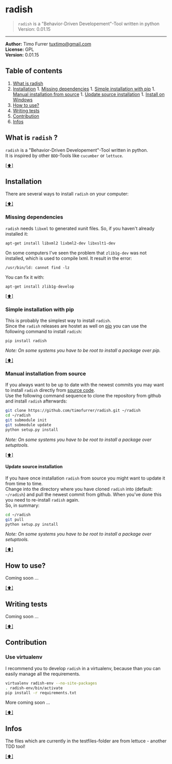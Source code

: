 # radish
> `radish` is a "Behavior-Driven Developement"-Tool written in python <br />
> Version: 0.01.15

***

**Author:** Timo Furrer <tuxtimo@gmail.com><br />
**License:** GPL<br />
**Version:** 0.01.15<br />

## <a name='TOC'></a>Table of contents

  1. [What is radish](#whatis)
  1. [Installation](#installation)
    1. [Missing dependencies](#missing_dependencies)
    1. [Simple installation with pip](#installation_pip)
    1. [Manual installation from source](#installation_source)
    1. [Update source installation](#installation_update)
    1. [Install on Windows](WINDOWS_INSTALLATION_GUIDE.md)
  1. [How to use?](#usage)
  1. [Writing tests](#write_tests)
  1. [Contribution](#contribution)
  1. [Infos](#infos)

## <a name='whatis'></a>What is `radish` ?
`radish` is a "Behavior-Driven Developement"-Tool written in python.<br />
It is inspired by other `BDD`-Tools like `cucumber` or `lettuce`.<br />

[[⬆]](#TOC)

## <a name='installation'></a>Installation
There are several ways to install `radish` on your computer:

[[⬆]](#TOC)

### <a name='missing_dependencies'></a>Missing dependencies
`radish` needs `libxml` to generated xunit files. So, if you haven't already installed it:

    apt-get install libxml2 lixbml2-dev libxslt1-dev

On some computers I've seen the problem that `zlib1g-dev` was not installed, which is used to compile lxml.
It result in the error:

    /usr/bin/ld: cannot find -lz

You can fix it with:

    apt-get install zlib1g-develop

[[⬆]](#TOC)

### <a name='installation_pip'></a>Simple installation with pip
This is probably the simplest way to install `radish`.<br />
Since the `radish` releases are hostet as well on [pip](https://pypi.python.org/pypi/pip) you can use the following command to install `radish`:

    pip install radish

*Note: On some systems you have to be root to install a package over pip.*

[[⬆]](#TOC)

### <a name='installation_source'></a>Manual installation from source
If you always want to be up to date with the newest commits you may want to install `radish` directly from [source code](https://github.com/timofurrer/radish).<br />
Use the following command sequence to clone the repository from github and install `radish` afterwards:

```bash
git clone https://github.com/timofurrer/radish.git ~/radish
cd ~/radish
git submodule init
git submodule update
python setup.py install
```

*Note: On some systems you have to be root to install a package over setuptools.*

[[⬆]](#TOC)

#### <a name='installation_update'></a>Update source installation
If you have once installation `radish` from source you might want to update it from time to time.<br />
Change into the directory where you have cloned `radish` into (default: `~/radish`) and pull the newest commit from github. When you've done this you need to re-install `radish` again.<br />
So, in summary:

```bash
cd ~/radish
git pull
python setup.py install
```

*Note: On some systems you have to be root to install a package over setuptools.*

[[⬆]](#TOC)

## <a name='usage'></a>How to use?
Coming soon ...

[[⬆]](#TOC)

## <a name='write_tests'></a>Writing tests
Coming soon ...

[[⬆]](#TOC)

## <a name='contribution'></a>Contribution
### <a name='contribution_virtuelenv'></a> Use virtualenv
I recommend you to develop `radish` in a virtualenv, because than you can easily manage all the requirements.

```bash
virtualenv radish-env --no-site-packages
. radish-env/bin/activate
pip install -r requirements.txt
```

More coming soon ...

[[⬆]](#TOC)

## <a name='infos'></a>Infos
The files which are currently in the testfiles-folder are from lettuce - another TDD tool!

[[⬆]](#TOC)
